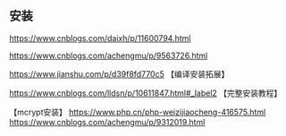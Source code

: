 ## 安装

https://www.cnblogs.com/daixh/p/11600794.html

https://www.cnblogs.com/achengmu/p/9563726.html

https://www.jianshu.com/p/d39f8fd770c5  【编译安装拓展】

https://www.cnblogs.com/lldsn/p/10611847.html#_label2 【完整安装教程】

【mcrypt安装】
https://www.php.cn/php-weizijiaocheng-416575.html
https://www.cnblogs.com/achengmu/p/9312019.html


